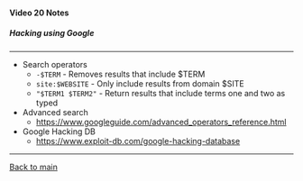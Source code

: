 #### Video 20 Notes

##### Hacking using Google

---

- Search operators
  - `-$TERM` - Removes results that include $TERM
  - `site:$WEBSITE` - Only include results from domain $SITE
  - `"$TERM1 $TERM2"` - Return results that include terms one and two as typed
- Advanced search
  - https://www.googleguide.com/advanced_operators_reference.html
- Google Hacking DB
  - https://www.exploit-db.com/google-hacking-database

---

[Back to main](https://github.com/rot0xd/CBTNuggets/blob/master/CEHv9/README.md)

